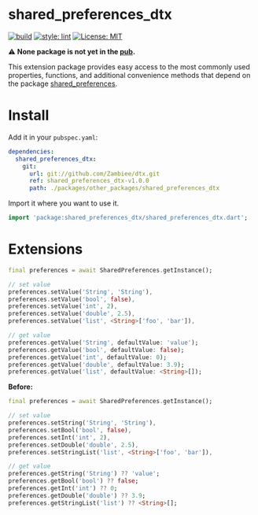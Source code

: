 # shared_preferences_dtx

<a href="https://github.com/zambiee/dtx/actions"><img src="https://github.com/Zambiee/dtx/workflows/Shared%20Preferences%20DTX/badge.svg" alt="build"></a>
<a href="https://github.com/passsy/dart-lint"><img src="https://img.shields.io/badge/style-lint-40c4ff.svg" alt="style: lint"></a>
<a href="https://opensource.org/licenses/MIT"><img src="https://img.shields.io/badge/license-MIT-purple.svg" alt="License: MIT"></a>

⚠️ **None package is not yet in the [pub](https://pub.dev/).**

This extension package provides easy access to the most commonly used properties, functions, and additional convenience methods that depend on the package [shared_preferences](https://pub.dev/packages/shared_preferences).

# Install

Add it in your `pubspec.yaml`:

```yaml
dependencies:
  shared_preferences_dtx:
    git: 
      url: git://github.com/Zambiee/dtx.git    
      ref: shared_preferences_dtx-v1.0.0     
      path: ./packages/other_packages/shared_preferences_dtx
```

Import it where you want to use it.

```dart
import 'package:shared_preferences_dtx/shared_preferences_dtx.dart';
```

# Extensions

```dart
final preferences = await SharedPreferences.getInstance();

// set value
preferences.setValue('String', 'String'),
preferences.setValue('bool', false),
preferences.setValue('int', 2),
preferences.setValue('double', 2.5),
preferences.setValue('list', <String>['foo', 'bar']),

// get value
preferences.getValue('String', defaultValue: 'value');
preferences.getValue('bool', defaultValue: false);
preferences.getValue('int', defaultValue: 0);
preferences.getValue('double', defaultValue: 3.9);
preferences.getValue('list', defaultValue: <String>[]);
```

**Before:**
```dart
final preferences = await SharedPreferences.getInstance();

// set value
preferences.setString('String', 'String'),
preferences.setBool('bool', false),
preferences.setInt('int', 2),
preferences.setDouble('double', 2.5),
preferences.setStringList('list', <String>['foo', 'bar']),

// get value
preferences.getString('String') ?? 'value';
preferences.getBool('bool') ?? false;
preferences.getInt('int') ?? 0;
preferences.getDouble('double') ?? 3.9;
preferences.getStringList('list') ?? <String>[];
```
